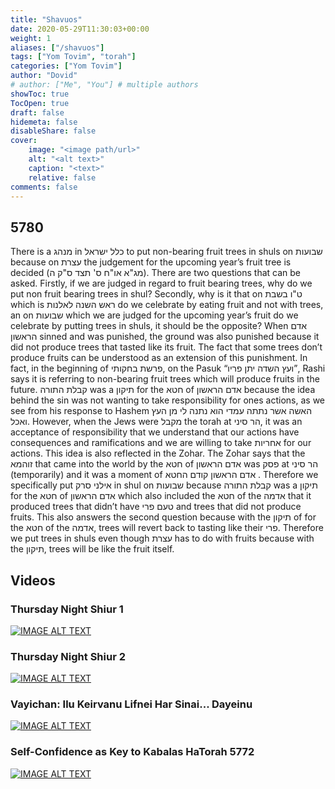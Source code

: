 ```yaml
---
title: "Shavuos"
date: 2020-05-29T11:30:03+00:00
weight: 1
aliases: ["/shavuos"]
tags: ["Yom Tovim", "torah"]
categories: ["Yom Tovim"]
author: "Dovid"
# author: ["Me", "You"] # multiple authors
showToc: true
TocOpen: true
draft: false
hidemeta: false
disableShare: false
cover:
    image: "<image path/url>"
    alt: "<alt text>"
    caption: "<text>"
    relative: false
comments: false
---
```

  ## 5780
There is a  מנהג in כלל ישראל to put non-bearing fruit trees in shuls on שבועות because on עצרת the judgement for the upcoming year’s fruit tree is decided (מג"א או"ח ס' תצד ס"ק ה). There are two questions that can be asked. Firstly, if we are judged in regard to fruit bearing trees, why do we put non fruit bearing trees in shul? Secondly, why is it that on  ט"ו בשבת which is ראש השנה לאלנות do we celebrate by eating fruit and not with trees, an on שבועות which we are judged for the upcoming year’s fruit do we celebrate by putting trees in shuls, it should be the opposite?
When אדם הראשון sinned and was punished, the ground was also punished because it did not produce trees that tasted like its fruit. The fact that some trees don’t produce fruits can be understood as an extension of this punishment. In fact, in the beginning of פרשת בחקותי, on the Pasuk “ועץ השדה יתן פריו”, Rashi says it is referring to non-bearing fruit trees which will produce fruits in the future.
קבלת התורה was a תיקון for the חטא of אדם הראשון because the idea behind the sin was not wanting to take responsibility for ones actions, as we see from his response to Hashem האשה אשר נתתה עמדי הוא נתנה לי מן  העץ ואכל. However, when the Jews were מקבל the torah at הר סיני, it was an acceptance of responsibility that we understand that our actions have consequences and ramifications and we are willing to take אחריות for our actions. This idea is also reflected in the Zohar. The Zohar says that the זוהמא that came into the world by the חטא of אדם הראשון was פסק at הר סיני (temporarily) and it was a moment of אדם הראשון קודם החטא . Therefore we specifically put אילני סרק in shul on  שבועות because קבלת התורה was a תיקון for the חטא of אדם הראשון which also included the  חטא of the אדמה that it produced trees that didn’t have טעם פרי and trees that did not produce fruits. This also answers the second question because with the תיקון of for the חטא of the אדמה, trees will revert back to tasting like their פרי. Therefore we put trees in shuls even though עצרת has to do with fruits because with the תיקון, trees will be like the fruit itself.
 ## Videos
 ### Thursday Night Shiur 1
[![IMAGE ALT TEXT](http://img.youtube.com/vi/yRw_KcYDGI8/0.jpg)](http://www.youtube.com/watch?v=yRw_KcYDGI8 "Video Title")
 ### Thursday Night Shiur 2
[![IMAGE ALT TEXT](http://img.youtube.com/vi/I2NJg01bzR8/0.jpg)](http://www.youtube.com/watch?v=I2NJg01bzR8 "Video Title")
 ### Vayichan: Ilu Keirvanu Lifnei Har Sinai... Dayeinu
[![IMAGE ALT TEXT](http://img.youtube.com/vi/ymdej8NkCIQ/0.jpg)](http://www.youtube.com/watch?v=ymdej8NkCIQ "Video Title")
 ### Self-Confidence as Key to Kabalas HaTorah 5772
[![IMAGE ALT TEXT](http://img.youtube.com/vi/2runBsy416o/0.jpg)](http://www.youtube.com/watch?v=2runBsy416o "Video Title")
